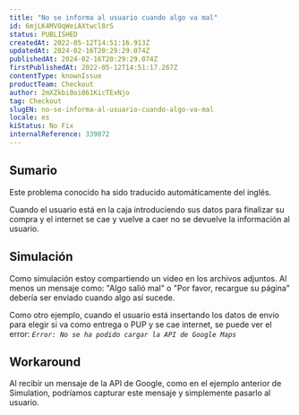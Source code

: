 ```yaml
---
title: "No se informa al usuario cuando algo va mal"
id: 6mjLK4MVOqWeiAXtwcl8rS
status: PUBLISHED
createdAt: 2022-05-12T14:51:16.913Z
updatedAt: 2024-02-16T20:29:29.074Z
publishedAt: 2024-02-16T20:29:29.074Z
firstPublishedAt: 2022-05-12T14:51:17.267Z
contentType: knownIssue
productTeam: Checkout
author: 2mXZkbi0oi061KicTExNjo
tag: Checkout
slugEN: no-se-informa-al-usuario-cuando-algo-va-mal
locale: es
kiStatus: No Fix
internalReference: 339072
---
```


## Sumario

<div class="alert alert-info">
  <p>Este problema conocido ha sido traducido automáticamente del inglés.</p>
</div>


Cuando el usuario está en la caja introduciendo sus datos para finalizar su compra y el internet se cae y vuelve a caer no se devuelve la información al usuario.



## Simulación


Como simulación estoy compartiendo un video en los archivos adjuntos. Al menos un mensaje como: "Algo salió mal" o "Por favor, recargue su página" debería ser enviado cuando algo así sucede.

Como otro ejemplo, cuando el usuario está insertando los datos de envío para elegir si va como entrega o PUP y se cae internet, se puede ver el error: _`Error: No se ha podido cargar la API de Google Maps`_


## Workaround


Al recibir un mensaje de la API de Google, como en el ejemplo anterior de Simulation, podríamos capturar este mensaje y simplemente pasarlo al usuario.

